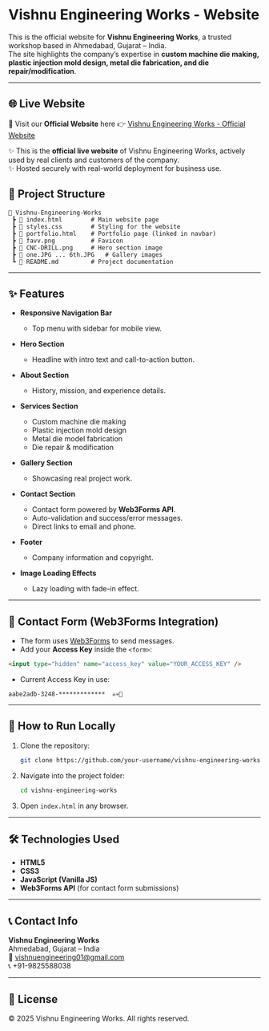 # Vishnu Engineering Works - Website

This is the official website for **Vishnu Engineering Works**, a trusted workshop based in Ahmedabad, Gujarat – India.  
The site highlights the company’s expertise in **custom machine die making, plastic injection mold design, metal die fabrication, and die repair/modification**.

---

## 🌐 Live Website  

🚀 Visit our **Official Website** here 👉 [Vishnu Engineering Works - Official Website](https://your-firebase-project.web.app)  

✨ This is the **official live website** of Vishnu Engineering Works, actively used by real clients and customers of the company.  
✨ Hosted securely with real-world deployment for business use.  


## 📂 Project Structure

```
📁 Vishnu-Engineering-Works
 ┣ 📄 index.html        # Main website page
 ┣ 📄 styles.css        # Styling for the website
 ┣ 📄 portfolio.html    # Portfolio page (linked in navbar)
 ┣ 📄 favv.png          # Favicon
 ┣ 📄 CNC-DRILL.png     # Hero section image
 ┣ 📄 one.JPG ... 6th.JPG   # Gallery images
 ┗ 📄 README.md         # Project documentation
```

---

## ✨ Features

- **Responsive Navigation Bar**

  - Top menu with sidebar for mobile view.

- **Hero Section**

  - Headline with intro text and call-to-action button.

- **About Section**

  - History, mission, and experience details.

- **Services Section**

  - Custom machine die making
  - Plastic injection mold design
  - Metal die model fabrication
  - Die repair & modification

- **Gallery Section**

  - Showcasing real project work.

- **Contact Section**

  - Contact form powered by **Web3Forms API**.
  - Auto-validation and success/error messages.
  - Direct links to email and phone.

- **Footer**

  - Company information and copyright.

- **Image Loading Effects**
  - Lazy loading with fade-in effect.

---

## 📧 Contact Form (Web3Forms Integration)

- The form uses [Web3Forms](https://web3forms.com/) to send messages.
- Add your **Access Key** inside the `<form>`:

```html
<input type="hidden" name="access_key" value="YOUR_ACCESS_KEY" />
```

- Current Access Key in use:

```
aabe2adb-3248-*************  ☠️💀🗿
```

---

## 🚀 How to Run Locally

1. Clone the repository:

   ```bash
   git clone https://github.com/your-username/vishnu-engineering-works.git
   ```

2. Navigate into the project folder:

   ```bash
   cd vishnu-engineering-works
   ```

3. Open `index.html` in any browser.

---

## 🛠️ Technologies Used

- **HTML5**
- **CSS3**
- **JavaScript (Vanilla JS)**
- **Web3Forms API** (for contact form submissions)

---

## 📞 Contact Info

**Vishnu Engineering Works**  
Ahmedabad, Gujarat – India  
📧 [vishnuengineering01@gmail.com](mailto:vishnuengineering01@gmail.com)  
📞 +91-9825588038

---

## 📜 License

© 2025 Vishnu Engineering Works. All rights reserved.
